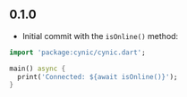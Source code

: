 ## 0.1.0

- Initial commit with the `isOnline()` method:

```dart
import 'package:cynic/cynic.dart';

main() async {
  print('Connected: ${await isOnline()}');
}
```

